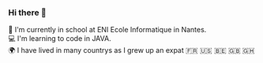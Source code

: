 ### Hi there 👋

<div> 🎒 I'm currently in school at ENI Ecole Informatique in Nantes. </div>

<div> 💻 I'm learning to code in JAVA. </div>

<div> 🌍 I have lived in many countrys as I grew up an expat 🇫🇷 🇺🇸 🇧🇪 🇬🇧 🇬🇭 </div>
